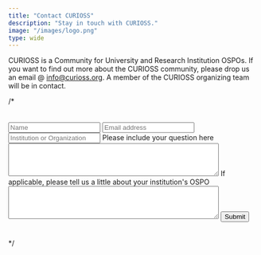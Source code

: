 ```yaml
---
title: "Contact CURIOSS"
description: "Stay in touch with CURIOSS."
image: "/images/logo.png"
type: wide
---
```


CURIOSS is a Community for University and Research Institution OSPOs. If you want to find out more about the CURIOSS community, please drop us an email @ info@curioss.org. A member of the CURIOSS organizing team will be in contact. 

/* 
<section class="section" style="padding-top: 20px; padding-bottom: 20px;">
  <div class="container">
   <div class="col-md-6">
    <div class="bg-white p-4">
          <form action="https://docs.google.com/forms/d/e/1FAIpQLSdhSsURaiS-molwKRlFPnvqncCx1Vd0BmRs0ATl75z5R2-YxA/formResponse" target="_blank" method="post">
            <input type="text" id="name" name="name" class="form-control mb-4 px-0" placeholder="Name" required>
            <input type="text" id="email" name="email" class="form-control mb-4 px-0" placeholder="Email address" required>
            <input type="text" id="organization" name="organization" class="form-control mb-4 px-0" placeholder="Institution or Organization" required>
            <label for="question">Please include your question here</label>
            <textarea id="question" name="question" rows="4" cols="50" required>
            </textarea>
            <label for="ospo_info">If applicable, please tell us a little about your institution's OSPO</label>
            <textarea id="ospo_info" name="ospo_info" rows="4" cols="50">
            </textarea>
            <input class="btn btn-primary" type="submit" value="Submit">
          </form>
    </div>
  </div>
</section> 
*/   
